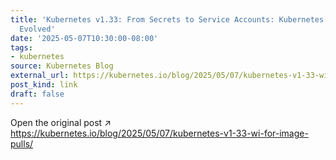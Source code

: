 ```yaml
---
title: 'Kubernetes v1.33: From Secrets to Service Accounts: Kubernetes Image Pulls
  Evolved'
date: '2025-05-07T10:30:00-08:00'
tags:
- kubernetes
source: Kubernetes Blog
external_url: https://kubernetes.io/blog/2025/05/07/kubernetes-v1-33-wi-for-image-pulls/
post_kind: link
draft: false
---
```

Open the original post ↗ https://kubernetes.io/blog/2025/05/07/kubernetes-v1-33-wi-for-image-pulls/
